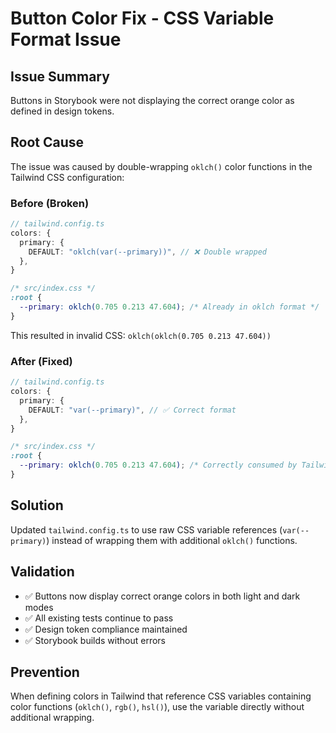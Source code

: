 # Button Color Fix - CSS Variable Format Issue

## Issue Summary
Buttons in Storybook were not displaying the correct orange color as defined in design tokens.

## Root Cause
The issue was caused by double-wrapping `oklch()` color functions in the Tailwind CSS configuration:

### Before (Broken)
```typescript
// tailwind.config.ts
colors: {
  primary: {
    DEFAULT: "oklch(var(--primary))", // ❌ Double wrapped
  },
}
```

```css
/* src/index.css */
:root {
  --primary: oklch(0.705 0.213 47.604); /* Already in oklch format */
}
```

This resulted in invalid CSS: `oklch(oklch(0.705 0.213 47.604))`

### After (Fixed)
```typescript
// tailwind.config.ts
colors: {
  primary: {
    DEFAULT: "var(--primary)", // ✅ Correct format
  },
}
```

```css
/* src/index.css */
:root {
  --primary: oklch(0.705 0.213 47.604); /* Correctly consumed by Tailwind */
}
```

## Solution
Updated `tailwind.config.ts` to use raw CSS variable references (`var(--primary)`) instead of wrapping them with additional `oklch()` functions.

## Validation
- ✅ Buttons now display correct orange colors in both light and dark modes
- ✅ All existing tests continue to pass
- ✅ Design token compliance maintained
- ✅ Storybook builds without errors

## Prevention
When defining colors in Tailwind that reference CSS variables containing color functions (`oklch()`, `rgb()`, `hsl()`), use the variable directly without additional wrapping.